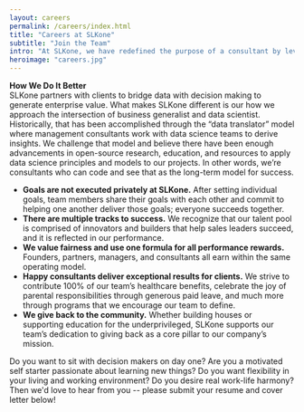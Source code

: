 ```yaml
---
layout: careers
permalink: /careers/index.html
title: "Careers at SLKone"
subtitle: "Join the Team"
intro: "At SLKone, we have redefined the purpose of a consultant by leveraging our expertise for greater client results as well as personal and professional satisfaction. Whereas a typical consultant is measured by the hours billed, a SLKone team member is driven by the desire to deliver successful outcomes for our clients.”"
heroimage: "careers.jpg"
---
```

<div id="career-four">
	<p><strong>How We Do It Better</strong><br>SLKone partners with clients to bridge data with decision making to generate enterprise value. What makes SLKone different is our how we approach the intersection of business generalist and data scientist. Historically, that has been accomplished through the “data translator” model where management consultants work with data science teams to derive insights. We challenge that model and believe there have been enough advancements in open-source research, education, and resources to apply data science principles and models to our projects. In other words, we’re consultants who can code and see that as the long-term model for success.</p>
	<ul>
		<li><strong>Goals are not executed privately at SLKone.</strong> After setting individual goals, team members share their goals with each other and commit to helping one another deliver those goals; everyone succeeds together.</li>
		<li><strong>There are multiple tracks to success.</strong> We recognize that our talent pool is comprised of innovators and builders that help sales leaders succeed, and it is reflected in our performance.</li>
		<li><strong>We value fairness and use one formula for all performance rewards.</strong> Founders, partners, managers, and consultants all earn within the same operating model.</li>
		<li><strong>Happy consultants deliver exceptional results for clients.</strong> We strive to contribute 100% of our team’s healthcare benefits, celebrate the joy of parental responsibilities through generous paid leave, and much more through programs that we encourage our team to define.</li>
		<li><strong>We give back to the community.</strong> Whether building houses or supporting education for the underprivileged, SLKone supports our team’s dedication to giving back as a core pillar to our company’s mission.</li>
	</ul>
</div>
<p class="large">Do you want to sit with decision makers on day one? Are you a motivated self starter passionate about learning new things? Do you want flexibility in your living and working environment? Do you desire real work-life harmony? Then we'd love to hear from you -- please submit your resume and cover letter below!</p>

